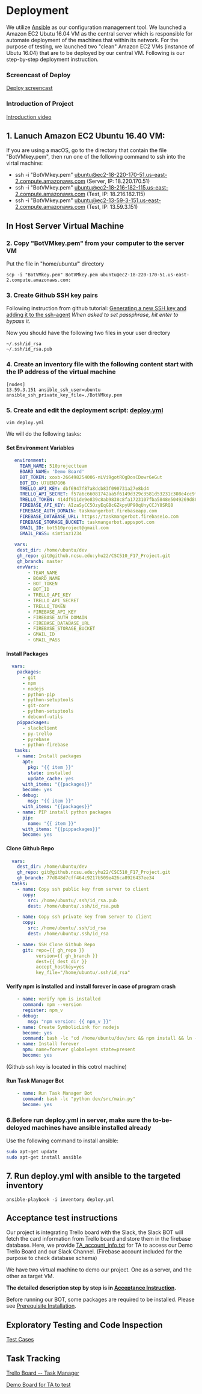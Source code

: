 # Deployment

We utilize [Ansible](https://www.ansible.com/) as our configuration management tool. We launched a Amazon EC2 Ubutu 16.04 VM as the central server which is responsible for automate deployment of the machines that within its network.
For the purpose of testing, we launched two "clean" Amazon EC2 VMs (instance of Ubutu 16.04) that are to be deployed by our central VM. Following is our step-by-step deployment instruction.

### Screencast of Deploy
[Deploy screencast](https://drive.google.com/a/ncsu.edu/file/d/1jg4_1M-GvJWhXSGRqDPPpnCsYviEYymH/view?usp=sharing)

### Introduction of Project
[Introduction video](https://drive.google.com/a/ncsu.edu/file/d/1LtsbSFsaZhQ-AYc5esdJFXA481XKAjUg/view?usp=sharing)

## 1. Lanuch Amazon EC2 Ubuntu 16.40 VM:
If you are using a macOS, go to the directory that contain the file "BotVMkey.pem", then run one of the following command to ssh into the virtal machine:
* ssh -i "BotVMkey.pem" ubuntu@ec2-18-220-170-51.us-east-2.compute.amazonaws.com (Server, IP: 18.220.170.51)
* ssh -i "BotVMkey.pem" ubuntu@ec2-18-216-182-115.us-east-2.compute.amazonaws.com (Test, IP: 18.216.182.115)
* ssh -i "BotVMkey.pem" ubuntu@ec2-13-59-3-151.us-east-2.compute.amazonaws.com (Test, IP: 13.59.3.151)


## In Host Server Virtual Machine
### 2. Copy "BotVMkey.pem" from your computer to the server VM
Put the file in "home/ubuntu/" directory
```
scp -i "BotVMkey.pem" BotVMkey.pem ubuntu@ec2-18-220-170-51.us-east-2.compute.amazonaws.com:
```
### 3. Create Github SSH key pairs
Following instruction from github tutorial: [Generating a new SSH key and adding it to the ssh-agent](https://help.github.com/articles/generating-a-new-ssh-key-and-adding-it-to-the-ssh-agent/)
*When asked to set passphrase, hit enter to bypass it.*

Now you should have the following two files in your user directory
```
~/.ssh/id_rsa
~/.ssh/id_rsa.pub
```

### 4. Create an inventory file with the following content start with the IP address of the virtual machine
```
[nodes]
13.59.3.151 ansible_ssh_user=ubuntu ansible_ssh_private_key_file=./BotVMkey.pem
```
### 5. Create and edit the deployment script: [deploy.yml](https://github.ncsu.edu/yhu22/CSC510_F17_Project/blob/master/deploy.yml)


```
vim deploy.yml
```
We will do the following tasks:

#### Set Environment Variables

```yml
   environment:
     TEAM_NAME: 510projectteam
     BOARD_NAME: 'Demo Board'
     BOT_TOKEN: xoxb-266498254006-nLVi9gotROgDosCDowr6eGut
     BOT_ID: U7UEN7G06 
     TRELLO_API_KEY: dbf6947f87a8dcb83f090731a27e8bd4
     TRELLO_API_SECRET: f57a6c66081742aa5f6149d329c3581d53231c308e4cc9f78b31230ce13b3bb8
     TRELLO_TOKEN: 414df911de9e839c8ab9838c8fa1723107fba5848e5049269d88e5e94a348f31
     FIREBASE_API_KEY: AIzaSyCC5OzyEqGBcGZkpyUP90qUnyCCJY8SRQ8
     FIREBASE_AUTH_DOMAIN: taskmangerbot.firebaseapp.com
     FIREBASE_DATABASE_URL: https://taskmangerbot.firebaseio.com
     FIREBASE_STORAGE_BUCKET: taskmangerbot.appspot.com
     GMAIL_ID: bot510project@gmail.com
     GMAIL_PASS: simtiaz1234
   
   vars:
    dest_dir: /home/ubuntu/dev
    gh_repo: git@github.ncsu.edu:yhu22/CSC510_F17_Project.git
    gh_branch: master
    envVars:
        - TEAM_NAME
        - BOARD_NAME
        - BOT_TOKEN
        - BOT_ID
        - TRELLO_API_KEY
        - TRELLO_API_SECRET
        - TRELLO_TOKEN
        - FIREBASE_API_KEY
        - FIREBASE_AUTH_DOMAIN
        - FIREBASE_DATABASE_URL
        - FIREBASE_STORAGE_BUCKET
        - GMAIL_ID
        - GMAIL_PASS
```

#### Install Packages
```yml
  vars:
    packages:
      - git
      - npm
      - nodejs
      - python-pip
      - python-setuptools
      - git-core
      - python-setuptools
      - debconf-utils
    pippackages:
      - slackclient
      - py-trello
      - pyrebase
      - python-firebase
   tasks:
    - name: Install packages
      apt:
        pkg: "{{ item }}"
        state: installed
        update_cache: yes
      with_items: "{{packages}}"
      become: yes
    - debug:
        msg: "{{ item }}"
      with_items: "{{packages}}"
    - name: PIP install python packages
      pip:
        name: "{{ item }}"
      with_items: "{{pippackages}}"
      become: yes

```
#### Clone Github Repo
```yml
  vars:
    dest_dir: /home/ubuntu/dev
    gh_repo: git@github.ncsu.edu:yhu22/CSC510_F17_Project.git
    gh_branch: 77d848d7cff464c9217b509e426ca8926437ee34
  tasks:
    - name: Copy ssh public key from server to client
      copy:
        src: /home/ubuntu/.ssh/id_rsa.pub
        dest: /home/ubuntu/.ssh/id_rsa.pub

    - name: Copy ssh private key from server to client
      copy:
        src: /home/ubuntu/.ssh/id_rsa
        dest: /home/ubuntu/.ssh/id_rsa

    - name: SSH Clone Github Repo
      git: repo={{ gh_repo }}
           version={{ gh_branch }}
           dest={{ dest_dir }}
           accept_hostkey=yes
           key_file="/home/ubuntu/.ssh/id_rsa"

```

#### Verify npm is installed and install forever in case of program crash
```yml
    - name: verify npm is installed
      command: npm --version
      register: npm_v
    - debug: 
        msg: "npm version: {{ npm_v }}"
    - name: Create SymbolicLink for nodejs
      become: yes
      command: bash -lc "cd /home/ubuntu/dev/src && npm install && ln -s /usr/bin/nodejs /usr/bin/node"
    - name: Install forever
      npm: name=forever global=yes state=present
      become: yes
```


(Github ssh key is located in this cotrol machine)
#### Run Task Manager Bot
```yml
    - name: Run Task Manager Bot
      command: bash -lc "python dev/src/main.py"
      become: yes
```


### 6.Before run deploy.yml in server, make sure the to-be-deloyed machines have ansible installed already
Use the following command to install ansible:
```bash
sudo apt-get update
sudo apt-get install ansible
```
## 7. Run deploy.yml with ansible to the targeted inventory
```
ansible-playbook -i inventory deploy.yml
```


## Acceptance test instructions
Our project is integrating Trello board with the Slack, the Slack BOT will fetch the card information from Trello board and store them in the firebase database. Here, we provide [TA_account_info.txt](https://github.ncsu.edu/yhu22/CSC510_F17_Project/blob/deploy/TA_account_info.txt) for TA to access our Demo Trello Board and our Slack Channel. (Firebase account included for the purpose to check database schema)

We have two virtual machine to demo our project. One as a server, and the other as target VM.

**The detailed description step by step is in [Acceptance Instruction](https://github.ncsu.edu/yhu22/CSC510_F17_Project/blob/deploy/Instructions%20for%20Acceptance%20Test.md).** 

Before running our BOT, some packages are required to be installed. Please see [Prerequisite Installation](https://github.ncsu.edu/yhu22/CSC510_F17_Project/blob/deploy/src/README.md).

## Exploratory Testing and Code Inspection
[Test Cases](https://github.ncsu.edu/yhu22/CSC510_F17_Project/blob/master/Test%20Cases%20(%20%2B%20Edge%20cases).md)

## Task Tracking
[Trello Board -- Task Manager](https://trello.com/b/MXYu6ZEy)

[Demo Board for TA to test](https://trello.com/b/5LYE5kJE)
